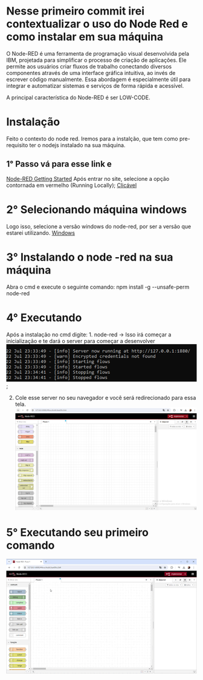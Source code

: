 # Nesse primeiro commit irei contextualizar o uso do Node Red e como instalar em sua máquina


O Node-RED é uma ferramenta de programação visual desenvolvida pela IBM, projetada para simplificar o processo de criação de aplicações. Ele permite aos usuários criar fluxos de trabalho conectando diversos componentes através de uma interface gráfica intuitiva, ao invés de escrever código manualmente. Essa abordagem é especialmente útil para integrar e automatizar sistemas e serviços de forma rápida e acessível.

A principal característica do Node-RED é ser LOW-CODE.

# Instalação
Feito o contexto do node red. Iremos para a instalção, que tem como pre-requisito ter o nodejs instalado na sua máquina.
## 1° Passo vá para esse link e 
[Node-RED Getting Started](https://nodered.org/docs/getting-started/)
Após entrar no site, selecione a opção contornada em vermelho (Running Locally);
[Clicável](./src/1.png)

# 2° Selecionando máquina windows
Logo isso, selecione a versão windows do node-red, por ser a versão que estarei utilizando.
[Windows](./src/2.png)

# 3° Instalando o node -red na sua máquina
Abra o cmd e execute o seguinte comando: npm install -g --unsafe-perm node-red

# 4° Executando 
Após a instalação no cmd digite:
    1. node-red -> Isso irá começar a inicialização e te dará o server para começar a desenvolver
    ![Server](./src/server.png);


2. Cole esse server no seu navegador e você será redirecionado para essa tela.![Initial](./src/telainicial.png
)


# 5° Executando seu primeiro comando
![Server](./src/node.gif)

